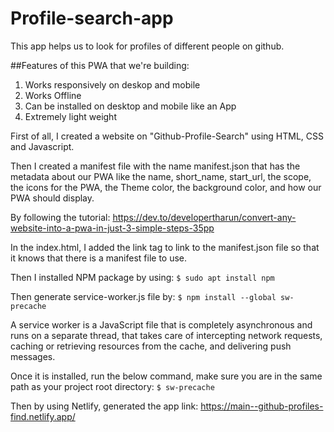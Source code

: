 # Profile-search-app
This app helps us to look for profiles of different people on github.

##Features of this PWA that we're building:

1. Works responsively on deskop and mobile
1. Works Offline
1. Can be installed on desktop and mobile like an App
1. Extremely light weight


First of all, I created a website on "Github-Profile-Search" using HTML, CSS and Javascript.

Then I created a manifest file with the name manifest.json that has the metadata about our PWA like the name, short_name, start_url, the scope, the icons for the PWA, the Theme color, the background color, and how our PWA should display.

By following the tutorial:
https://dev.to/developertharun/convert-any-website-into-a-pwa-in-just-3-simple-steps-35pp

In the index.html, I added the link tag to link to the manifest.json file so that it knows that there is a manifest file to use.

Then I installed NPM package by using:
`$ sudo apt install npm`

Then generate service-worker.js file by:
`$ npm install --global sw-precache`

A service worker is a JavaScript file that is completely asynchronous and runs on a separate thread, that takes care of intercepting network requests, caching or retrieving resources from the cache, and delivering push messages.

Once it is installed, run the below command, make sure you are in the same path as your project root directory:
`$ sw-precache`

Then by using Netlify, generated the app link:
https://main--github-profiles-find.netlify.app/
